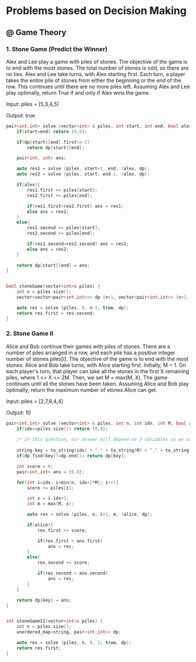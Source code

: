 # Problems based on Decision Making

## @ Game Theory

### 1. Stone Game (Predict the Winner)
Alex and Lee play a game with piles of stones. The objective of the game is to end with the most stones. The total number of stones is odd, so there are no ties. Alex and Lee take turns, with Alex starting first.  Each turn, a player takes the entire pile of stones from either the beginning or the end of the row.  This continues until there are no more piles left. Assuming Alex and Lee play optimally, return True if and only if Alex wins the game.

Input: piles = [5,3,4,5]

Output: true

```cpp
pair<int,int> solve (vector<int> & piles, int start, int end, bool alex, vector<vector<pair<int,int>>> & dp){
    if(start>end) return {0,0};

    if(dp[start][end].first!=-1) 
        return dp[start][end];

    pair<int, int> ans;

    auto res1 = solve (piles, start+1, end, !alex, dp);
    auto res2 = solve (piles, start, end-1, !alex, dp);

    if(alex){
        res1.first += piles[start];
        res2.first += piles[end];

        if(res1.first>res2.first) ans = res1;
        else ans = res2;
    }
    else{
        res1.second += piles[start];
        res2.second += piles[end];

        if(res1.second>res2.second) ans = res1;
        else ans = res2;
    }

    return dp[start][end] = ans;
}


bool stoneGame(vector<int>& piles) {
    int n = piles.size();
    vector<vector<pair<int,int>>> dp (n+1, vector<pair<int,int>> (n+1, {-1, -1}));

    auto res = solve (piles, 0, n-1, true, dp);
    return res.first > res.second;
}
```

### 2. Stone Game II
Alice and Bob continue their games with piles of stones.  There are a number of piles arranged in a row, and each pile has a positive integer number of stones piles[i].  The objective of the game is to end with the most stones.  Alice and Bob take turns, with Alice starting first.  Initially, M = 1. On each player's turn, that player can take all the stones in the first X remaining piles, where 1 <= X <= 2M.  Then, we set M = max(M, X). The game continues until all the stones have been taken. Assuming Alice and Bob play optimally, return the maximum number of stones Alice can get.

Input: piles = [2,7,9,4,4]

Output: 10

```cpp
pair<int,int> solve (vector<int> & piles, int n, int idx, int M, bool alice, unordered_map<string, pair<int,int>> & dp){
    if(idx==piles.size()) return {0,0};
    
    /* In this question, our answer will depend on 3 variables so we will consider all three of them */
    
    string key = to_string(idx) + "," + to_string(M) + "," + to_string(alice);
    if(dp.find(key)!=dp.end()) return dp[key];

    int score = 0;
    pair<int,int> ans = {0,0};

    for(int i=idx; i<min(n, idx+2*M); i++){
        score += piles[i];

        int x = i-idx+1;
        int m = max(M, x);

        auto res = solve (piles, n, i+1, m, !alice, dp);

        if(alice){
            res.first += score;

            if(res.first > ans.first)
                ans = res;
        }
        else{
            res.second += score;

            if(res.second > ans.second)
                ans = res;
        }
    }

    return dp[key] = ans;
}


int stoneGameII(vector<int>& piles) {
    int n = piles.size();
    unordered_map<string, pair<int,int>> dp;

    auto res = solve (piles, n, 0, 1, true, dp);
    return res.first;
}
```

